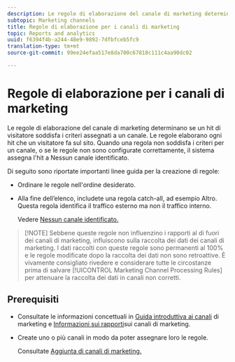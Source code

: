```yaml
---
description: Le regole di elaborazione del canale di marketing determinano se un hit di visitatore soddisfa i criteri assegnati a un canale. Le regole elaborano ogni hit che un visitatore fa sul sito. Quando una regola non soddisfa i criteri per un canale, o se le regole non sono configurate correttamente, il sistema assegna l'hit a Nessun canale identificato.
subtopic: Marketing channels
title: Regole di elaborazione per i canali di marketing
topic: Reports and analytics
uuid: f6394f4b-a244-48e9-9892-7dfbfceb5fc9
translation-type: tm+mt
source-git-commit: 99ee24efaa517e8da700c67818c111c4aa90dc02

---
```



# Regole di elaborazione per i canali di marketing

Le regole di elaborazione del canale di marketing determinano se un hit di visitatore soddisfa i criteri assegnati a un canale. Le regole elaborano ogni hit che un visitatore fa sul sito. Quando una regola non soddisfa i criteri per un canale, o se le regole non sono configurate correttamente, il sistema assegna l'hit a Nessun canale identificato.

Di seguito sono riportate importanti linee guida per la creazione di regole:

* Ordinare le regole nell'ordine desiderato.
* Alla fine dell’elenco, includete una regola catch-all, ad esempio Altro. Questa regola identifica il traffico esterno ma non il traffico interno.

   Vedere [Nessun canale identificato.](/help/components/c-marketing-channels/c-faq.md#no-channel-identified)

> [!NOTE] Sebbene queste regole non influenzino i rapporti al di fuori dei canali di marketing, influiscono sulla raccolta dei dati dei canali di marketing. I dati raccolti con queste regole sono permanenti al 100% e le regole modificate dopo la raccolta dei dati non sono retroattive. È vivamente consigliato rivedere e considerare tutte le circostanze prima di salvare [!UICONTROL Marketing Channel Processing Rules] per attenuare la raccolta dei dati in canali non corretti.

## Prerequisiti

* Consultate le informazioni concettuali in [Guida introduttiva ai canali](/help/components/c-marketing-channels/c-getting-started-mchannel.md) di marketing e [Informazioni sui rapporti](/help/components/c-marketing-channels/c-overview.md)sui canali di marketing.

* Create uno o più canali in modo da poter assegnare loro le regole.

   Consultate [Aggiunta di canali di marketing.](/help/components/c-marketing-channels/c-channels.md)
